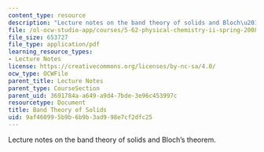 ```yaml
---
content_type: resource
description: "Lecture notes on the band theory of solids and Bloch\u2019s theorem."
file: /ol-ocw-studio-app/courses/5-62-physical-chemistry-ii-spring-2008/9af460995b9b6b9b3ad998e7cf2dfc25_26_562ln08.pdf
file_size: 653727
file_type: application/pdf
learning_resource_types:
- Lecture Notes
license: https://creativecommons.org/licenses/by-nc-sa/4.0/
ocw_type: OCWFile
parent_title: Lecture Notes
parent_type: CourseSection
parent_uid: 3691784a-a649-a9d4-7bde-3e96c453997c
resourcetype: Document
title: Band Theory of Solids
uid: 9af46099-5b9b-6b9b-3ad9-98e7cf2dfc25
---
```

Lecture notes on the band theory of solids and Bloch’s theorem.